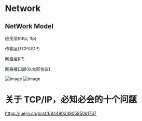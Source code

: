 # Network

## NetWork Model
应用层(http, ftp)

传输层(TCP/UDP)

网络层(IP)

网络接口层(以太网协议)

![image](https://github.com/FL-LearningGroup/Network/blob/main/NetworkModel.jpg)
![image](https://github.com/FL-LearningGroup/Network/blob/main/NetworkProtocolUseFollow.jpg)

# 关于 TCP/IP，必知必会的十个问题

https://juejin.cn/post/6844903490595061767
